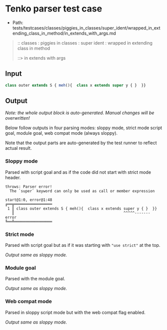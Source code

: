 # Tenko parser test case

- Path: tests/testcases/classes/piggies_in_classes/super_ident/wrapped_in_extending_class_in_method/in_extends_with_args.md

> :: classes : piggies in classes : super ident : wrapped in extending class in method
>
> ::> in extends with args

## Input

`````js
class outer extends S { meh(){  class x extends super y { }  }}
`````

## Output

_Note: the whole output block is auto-generated. Manual changes will be overwritten!_

Below follow outputs in four parsing modes: sloppy mode, strict mode script goal, module goal, web compat mode (always sloppy).

Note that the output parts are auto-generated by the test runner to reflect actual result.

### Sloppy mode

Parsed with script goal and as if the code did not start with strict mode header.

`````
throws: Parser error!
  The `super` keyword can only be used as call or member expression

start@1:0, error@1:48
╔══╦═════════════════
 1 ║ class outer extends S { meh(){  class x extends super y { }  }}
   ║                                                 ^^^^^------- error
╚══╩═════════════════

`````

### Strict mode

Parsed with script goal but as if it was starting with `"use strict"` at the top.

_Output same as sloppy mode._

### Module goal

Parsed with the module goal.

_Output same as sloppy mode._

### Web compat mode

Parsed in sloppy script mode but with the web compat flag enabled.

_Output same as sloppy mode._
